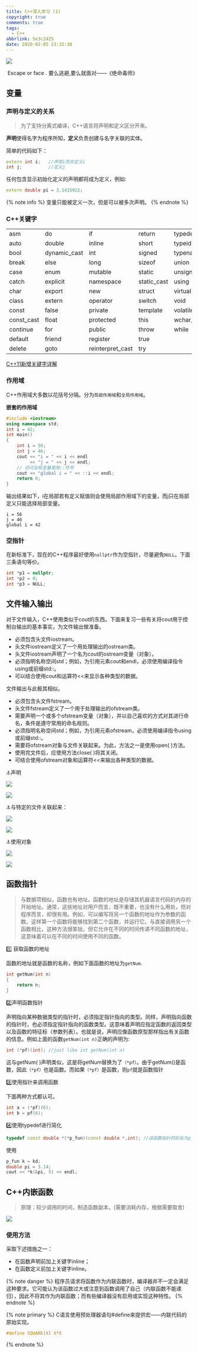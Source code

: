 ```yaml
---
title: C++深入学习 (1)
copyright: true
comments: true
tags:
  - C++
abbrlink: 5e3c2425
date: 2020-02-05 23:32:38
---
```


![](https://raw.githubusercontent.com/wujiahong1998/PicGoBed/master/img/20200205234759.png)

​												Escape or face . 要么逃避,要么就面对——《绝命毒师》

<!--more-->

## 变量

### 声明与定义的关系

> 为了支持分离式编译，C++语言将声明和定义区分开来。

**声明**使得名字为程序所知，**定义**负责创建与名字关联的实体。

简单的代码如下：

```C++
extern int i;	//声明i而非定义i
int j;			//定义j
```

任何包含显示初始化定义的声明都将成为定义，例如:

```C++
extern double pi = 3.1415922;
```

{% note info %}
变量只能被定义一次，但是可以被多次声明。
{% endnote %}

### C++关键字

|            |              |                  |             |          |
| ---------- | ------------ | ---------------- | ----------- | -------- |
| asm        | do           | if               | return      | typedef  |
| auto       | double       | inline           | short       | typeid   |
| bool       | dynamic_cast | int              | signed      | typename |
| break      | else         | long             | sizeof      | union    |
| case       | enum         | mutable          | static      | unsigned |
| catch      | explicit     | namespace        | static_cast | using    |
| char       | export       | new              | struct      | virtual  |
| class      | extern       | operator         | switch      | void     |
| const      | false        | private          | template    | volatile |
| const_cast | float        | protected        | this        | wchar_t  |
| continue   | for          | public           | throw       | while    |
| default    | friend       | register         | true        |          |
| delete     | goto         | reinterpret_cast | try         |          |

<a href="https://blog.csdn.net/u010168781/article/details/100526303" class="LinkCard">C++11新增关键字详解</a>

### 作用域

C++作用域大多数以花括号分隔。分为`局部作用域`和`全局作用域`。

**嵌套的作用域**

```C++
#include <iostream>
using namespace std;
int i = 42;
int main()
{
    int i = 56;
    int j = 46;
    cout << "i = " << i << endl
         << "j = " << j << endl;
    // 访问全局变量使用::符号
    cout << "global i = " << ::i << endl;
    return 0;
}
```

输出结果如下，i在局部若有定义赋值则会使用局部作用域下的变量，而j只在局部定义只能选择局部变量。

```CMD
i = 56
j = 46
global i = 42
```

### 空指针

在新标准下，现在的C++程序最好使用`nullptr`作为空指针，尽量避免`NULL`。下面三条语句等价。

```C++
int *p1 = nullptr;
int *p2 = 0;
int *p3 = NULL;
```

## 文件输入输出

对于文件输入，C++使用类似于cout的东西。下面来复习一些有关将cout用于控制台输出的基本事实，为文件输出做准备。

- 必须包含头文件iostream。
- 头文件iostream定义了一个用处理输出的ostream类。
- 头文件iostream声明了一个名为cout的ostream变量（对象）。
- 必须指明名称空间std；例如，为引用元素cout和endl，必须使用编译指令using或前缀std::。
- 可以结合使用cout和运算符<<来显示各种类型的数据。

文件输出与此极其相似。

- 必须包含头文件fstream。
- 头文件fstream定义了一个用于处理输出的ofstream类。
- 需要声明一个或多个ofstream变量（对象），并以自己喜欢的方式对其进行命名，条件是遵守常用的命名规则。
- 必须指明名称空间std；例如，为引用元素ofstream，必须使用编译指令using或前缀std::。
- 需要将ofstream对象与文件关联起来。为此，方法之一是使用open( )方法。
- 使用完文件后，应使用方法close( )将其关闭。
- 可结合使用ofstream对象和运算符<<来输出各种类型的数据。

:anchor:声明

![](https://raw.githubusercontent.com/wujiahong1998/PicGoBed/master/blog/NeatReader-1581006012924.png)

![](https://raw.githubusercontent.com/wujiahong1998/PicGoBed/master/blog/NeatReader-1581006538123.png)

:anchor:与特定的文件关联起来：

![](https://raw.githubusercontent.com/wujiahong1998/PicGoBed/master/blog/NeatReader-1581006081236.png)

![](https://raw.githubusercontent.com/wujiahong1998/PicGoBed/master/blog/NeatReader-1581006568579.png)

:anchor:使用对象

![](https://raw.githubusercontent.com/wujiahong1998/PicGoBed/master/blog/NeatReader-1581006111979.png)

![](https://raw.githubusercontent.com/wujiahong1998/PicGoBed/master/blog/NeatReader-1581006573012.png)

## 函数指针

> 与数据项相似，函数也有地址。函数的地址是存储其机器语言代码的内存的开始地址。通常，这些地址对用户而言，既不重要，也没有什么用处，但对程序而言，却很有用。例如，可以编写将另一个函数的地址作为参数的函数。这样第一个函数将能够找到第二个函数，并运行它。与直接调用另一个函数相比，这种方法很笨拙，但它允许在不同的时间传递不同函数的地址，这意味着可以在不同的时间使用不同的函数。

:one: 获取函数的地址

函数的地址就是函数的名称，例如下面函数的地址为`getNum`.

```c++
int getNum(int n)
{
    return n;
}
```

:two:声明函数指针

声明指向某种数据类型的指针时，必须指定指针指向的类型。同样，声明指向函数的指针时，也必须指定指针指向的函数类型。这意味着声明应指定函数的返回类型以及函数的特征标（参数列表）。也就是说，声明应像函数原型那样指出有关函数的信息。例如上面的函数`getNum(int n)`正确的声明为:

```C++
int (*pf)(int);	//just like int getNum(int n)
```

这与getNum( )声明类似，这是将getNum替换为了`（*pf）`。由于getNum()是函数，因此`（*pf）`也是函数。而如果`（*pf）`是函数，则`pf`就是函数指针

:three:使用指针来调用函数

下面两种方式都认可。

```c++
int a = (*pf)(6);
int b = pf(6);
```

:four:使用typedef进行简化

```c++
typedef const double *(*p_fun)(const double *,int);	//该函数指针的别名为p_fun
```

使用

```C++
p_fun k = kd;
double pi = 3.14;
cout << *k(&pi, 5) << endl;
```

## C++内嵌函数

> 原理：较少调用的时间，制造函数副本。(需要消耗内存，根据需要取舍)

![](https://raw.githubusercontent.com/wujiahong1998/PicGoBed/master/blog/NeatReader-1581009524263.png)

### 使用方法

采取下述措施之一：

- 在函数声明前加上关键字inline；
- 在函数定义前加上关键字inline。

{% note danger %}
程序员请求将函数作为内联函数时，编译器并不一定会满足这种要求。它可能认为该函数过大或注意到函数调用了自己（内联函数不能递归），因此不将其作为内联函数；而有些编译器没有启用或实现这种特性。
{% endnote %}

{% note primary %}
C语言使用预处理器语句#define来提供宏——内联代码的原始实现。

```c
#define SQUARE(X) X*X
```

{% endnote %}


